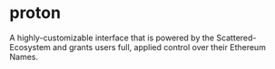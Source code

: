 # proton
A highly-customizable interface that is powered by the Scattered-Ecosystem and grants users full, applied control over their Ethereum Names.

